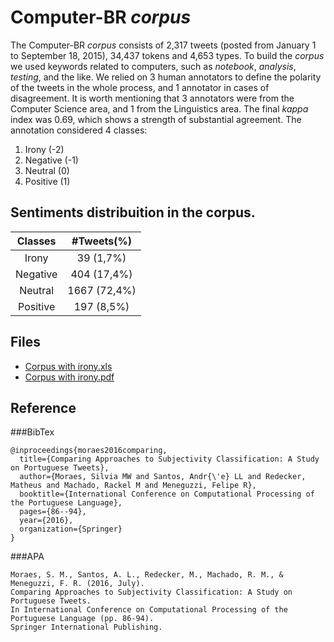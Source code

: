 # Computer-BR *corpus*

The Computer-BR *corpus* consists of 2,317 tweets (posted from January 1 to September 18, 2015), 34,437 tokens and 4,653 types. To build the *corpus* we used keywords related to computers, such as *notebook*, *analysis*, *testing*, and the like. We relied on 3 human annotators to define the polarity of the tweets in the whole process, and 1 annotator in cases of disagreement. It is worth mentioning that 3 annotators were from the Computer Science area, and 1 from the Linguistics area. The final *kappa* index was 0.69, which shows a strength of substantial agreement. The annotation considered 4 classes:

1. Irony (-2)
2. Negative (-1)
3. Neutral (0)
4. Positive (1)

## Sentiments distribuition in the corpus.

|  Classes |  #Tweets(%)  |
|:--------:|:------------:|
| Irony    | 39 (1,7%)    |
| Negative | 404 (17,4%)  |
| Neutral  | 1667 (72,4%) |
| Positive | 197 (8,5%)   |

## Files

- [Corpus with irony.xls](Computer-BR.xlsx)
- [Corpus with irony.pdf](Computer-BR.pdf)

## Reference

###BibTex
```
@inproceedings{moraes2016comparing,
  title={Comparing Approaches to Subjectivity Classification: A Study on Portuguese Tweets},
  author={Moraes, Silvia MW and Santos, Andr{\'e} LL and Redecker, Matheus and Machado, Rackel M and Meneguzzi, Felipe R},
  booktitle={International Conference on Computational Processing of the Portuguese Language},
  pages={86--94},
  year={2016},
  organization={Springer}
}
```
###APA
```
Moraes, S. M., Santos, A. L., Redecker, M., Machado, R. M., & Meneguzzi, F. R. (2016, July).
Comparing Approaches to Subjectivity Classification: A Study on Portuguese Tweets.
In International Conference on Computational Processing of the Portuguese Language (pp. 86-94).
Springer International Publishing.
```







